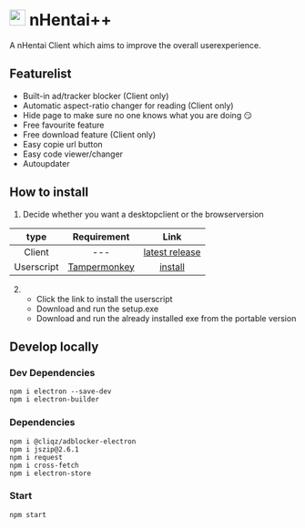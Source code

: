 # <img src="./build/icon.ico" style="height:1em"> nHentai++
A nHentai Client which aims to improve the overall userexperience.

## Featurelist
- Built-in ad/tracker blocker (Client only)
- Automatic aspect-ratio changer for reading (Client only)
- Hide page to make sure no one knows what you are doing 😏
- Free favourite feature
- Free download feature (Client only)
- Easy copie url button
- Easy code viewer/changer
- Autoupdater

##  How to install
1. Decide whether you want a desktopclient or the browserversion

|   type  |            Requirement            |            Link            |
| :-----: | :-----------------------------: | :-----------------------------: |
| Client | --- |    [latest release](https://github.com/Knuspie/nHentai/releases/latest)    |
|  Userscript  | [Tampermonkey](https://www.tampermonkey.net/) |     [install](https://github.com/Knuspie/nHentai/raw/main/userscript/nHentai%2B%2B.user.js)     |

2. - Click the link to install the userscript
   - Download and run the setup.exe
   - Download and run the already installed exe from the portable version

## Develop locally
### Dev Dependencies
```
npm i electron --save-dev
npm i electron-builder
```
### Dependencies
```
npm i @cliqz/adblocker-electron
npm i jszip@2.6.1
npm i request
npm i cross-fetch
npm i electron-store
```
### Start
```
npm start
```
